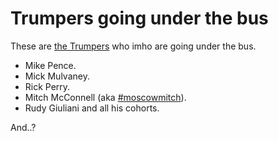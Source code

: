 # Trumpers going under the bus
These are <a href="https://twitter.com/davewiner/status/1189546130956324864">the Trumpers</a> who imho are going under the bus.
* Mike Pence.
* Mick Mulvaney.
* Rick Perry.
* Mitch McConnell (aka <a href="https://twitter.com/hashtag/moscowmitch?src=hashtag_click">#moscowmitch</a>).
* Rudy Giuliani and all his cohorts.

And..?

